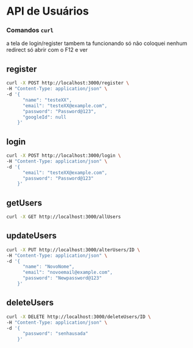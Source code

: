 # API de Usuários

### Comandos `curl`

a tela de login/register tambem ta funcionando só não coloquei nenhum redirect só abrir com o F12 e ver 

## register
```bash
curl -X POST http://localhost:3000/register \
-H "Content-Type: application/json" \
-d '{
      "name": "testeXX",
      "email": "testeXX@example.com",
      "password": "Password@123",
      "googleId": null
    }'
```
## login
```bash
curl -X POST http://localhost:3000/login \
-H "Content-Type: application/json" \
-d '{
      "email": "testeXX@example.com",
      "password": "Password@123"
    }'
```
## getUsers
```bash
curl -X GET http://localhost:3000/allUsers
```
## updateUsers
```bash
curl -X PUT http://localhost:3000/alterUsers/ID \
-H "Content-Type: application/json" \
-d '{
      "name": "NovoNome",
      "email": "novoemail@example.com",
      "password": "Newpassword@123"
    }'
```
## deleteUsers
```bash
curl -X DELETE http://localhost:3000/deleteUsers/ID \
-H "Content-Type: application/json" \
-d '{
      "password": "senhausada"
    }'
```